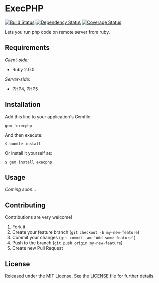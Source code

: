 ExecPHP
=======

[![Build Status](https://travis-ci.org/kerimdzhanov/execphp.png?branch=master)](https://travis-ci.org/kerimdzhanov/execphp)
[![Dependency Status](https://gemnasium.com/kerimdzhanov/execphp.png)](https://gemnasium.com/kerimdzhanov/execphp)
[![Coverage Status](https://coveralls.io/repos/kerimdzhanov/execphp/badge.png)](https://coveralls.io/r/kerimdzhanov/execphp)

Lets you run php code on remote server from ruby.

Requirements
------------

*Client-side:*
* Ruby 2.0.0

*Server-side:*
* PHP4, PHP5

Installation
------------

Add this line to your application's Gemfile:

    gem 'execphp'

And then execute:

    $ bundle install

Or install it yourself as:

    $ gem install execphp

Usage
-----

_Coming soon..._

Contributing
------------

Contributions are very welcome!

1. Fork it
2. Create your feature branch (`git checkout -b my-new-feature`)
3. Commit your changes (`git commit -am 'Add some feature'`)
4. Push to the branch (`git push origin my-new-feature`)
5. Create new Pull Request

License
-------

Released under the MIT License. See the [LICENSE] file for further details.

[LICENSE]: LICENSE.txt
